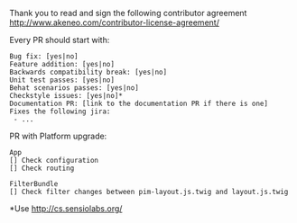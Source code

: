 Thank you to read and sign the following contributor agreement http://www.akeneo.com/contributor-license-agreement/

Every PR should start with:

```
Bug fix: [yes|no]
Feature addition: [yes|no]
Backwards compatibility break: [yes|no]
Unit test passes: [yes|no]
Behat scenarios passes: [yes|no]
Checkstyle issues: [yes|no]*
Documentation PR: [link to the documentation PR if there is one]
Fixes the following jira:
 - ...
```

PR with Platform upgrade:
```
App
[] Check configuration
[] Check routing

FilterBundle
[] Check filter changes between pim-layout.js.twig and layout.js.twig
```

*Use http://cs.sensiolabs.org/
